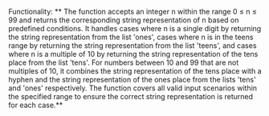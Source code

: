 Functionality: ** The function accepts an integer n within the range 0 ≤ n ≤ 99 and returns the corresponding string representation of n based on predefined conditions. It handles cases where n is a single digit by returning the string representation from the list 'ones', cases where n is in the teens range by returning the string representation from the list 'teens', and cases where n is a multiple of 10 by returning the string representation of the tens place from the list 'tens'. For numbers between 10 and 99 that are not multiples of 10, it combines the string representation of the tens place with a hyphen and the string representation of the ones place from the lists 'tens' and 'ones' respectively. The function covers all valid input scenarios within the specified range to ensure the correct string representation is returned for each case.**